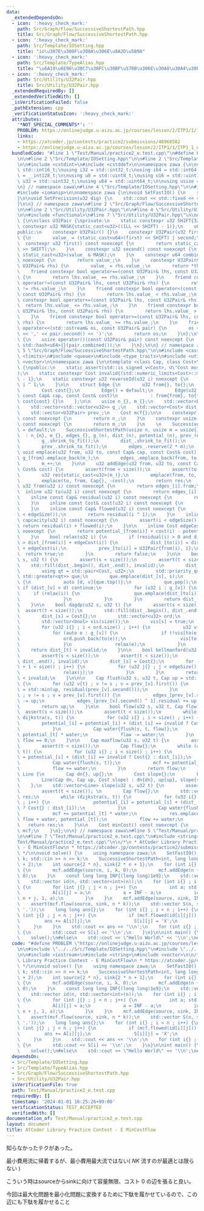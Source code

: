 ```yaml
---
data:
  _extendedDependsOn:
  - icon: ':heavy_check_mark:'
    path: Src/Graph/Flow/SuccessiveShortestPath.hpp
    title: Src/Graph/Flow/SuccessiveShortestPath.hpp
  - icon: ':heavy_check_mark:'
    path: Src/Template/IOSetting.hpp
    title: "io\u307E\u308F\u308A\u306E\u8A2D\u5B9A"
  - icon: ':heavy_check_mark:'
    path: Src/Template/TypeAlias.hpp
    title: "\u6A19\u6E96\u30C7\u30FC\u30BF\u578B\u306E\u30A8\u30A4\u30EA\u30A2\u30B9"
  - icon: ':heavy_check_mark:'
    path: Src/Utility/U32Pair.hpp
    title: Src/Utility/U32Pair.hpp
  _extendedRequiredBy: []
  _extendedVerifiedWith: []
  _isVerificationFailed: false
  _pathExtension: cpp
  _verificationStatusIcon: ':heavy_check_mark:'
  attributes:
    '*NOT_SPECIAL_COMMENTS*': ''
    PROBLEM: https://onlinejudge.u-aizu.ac.jp/courses/lesson/2/ITP1/1/ITP1_1_A
    links:
    - https://atcoder.jp/contests/practice2/submissions/48968582
    - https://onlinejudge.u-aizu.ac.jp/courses/lesson/2/ITP1/1/ITP1_1_A
  bundledCode: "#line 1 \"Test/Manual/practice2_e.test.cpp\"\n#define PROBLEM \"https://onlinejudge.u-aizu.ac.jp/courses/lesson/2/ITP1/1/ITP1_1_A\"\
    \n\n#line 2 \"Src/Template/IOSetting.hpp\"\n\n#line 2 \"Src/Template/TypeAlias.hpp\"\
    \n\n#include <cstdint>\n#include <cstddef>\n\nnamespace zawa {\n\nusing i16 =\
    \ std::int16_t;\nusing i32 = std::int32_t;\nusing i64 = std::int64_t;\nusing i128\
    \ = __int128_t;\n\nusing u8 = std::uint8_t;\nusing u16 = std::uint16_t;\nusing\
    \ u32 = std::uint32_t;\nusing u64 = std::uint64_t;\n\nusing usize = std::size_t;\n\
    \n} // namespace zawa\n#line 4 \"Src/Template/IOSetting.hpp\"\n\n#include <iostream>\n\
    #include <iomanip>\n\nnamespace zawa {\n\nvoid SetFastIO() {\n    std::cin.tie(nullptr)->sync_with_stdio(false);\n\
    }\n\nvoid SetPrecision(u32 dig) {\n    std::cout << std::fixed << std::setprecision(dig);\n\
    }\n\n} // namespace zawa\n#line 2 \"Src/Graph/Flow/SuccessiveShortestPath.hpp\"\
    \n\n#line 2 \"Src/Utility/U32Pair.hpp\"\n\n#line 4 \"Src/Utility/U32Pair.hpp\"\
    \n\n#include <functional>\n#line 7 \"Src/Utility/U32Pair.hpp\"\n\nnamespace zawa\
    \ {\n\nclass U32Pair {\nprivate:\n    static constexpr u32 SHIFT{32};\n    static\
    \ constexpr u32 MASK{static_cast<u32>((1LL << SHIFT) - 1)};\n    u64 value_{};\n\
    public:\n    constexpr U32Pair() {}\n    constexpr U32Pair(u32 first, u32 second)\
    \ {\n        value_ = (static_cast<u64>(first) << SHIFT) | second;\n    }\n  \
    \  constexpr u32 first() const noexcept {\n        return static_cast<u32>(value_\
    \ >> SHIFT);\n    }\n    constexpr u32 second() const noexcept {\n        return\
    \ static_cast<u32>(value_ & MASK);\n    }\n    constexpr u64 combined() const\
    \ noexcept {\n        return value_;\n    }\n    constexpr U32Pair& operator=(const\
    \ U32Pair& rhs) {\n        value_ = rhs.value_;\n        return *this;\n    }\n\
    \    friend constexpr bool operator==(const U32Pair& lhs, const U32Pair& rhs)\
    \ {\n        return lhs.value_ == rhs.value_;\n    }\n    friend constexpr bool\
    \ operator!=(const U32Pair& lhs, const U32Pair& rhs) {\n        return lhs.value_\
    \ != rhs.value_;\n    }\n    friend constexpr bool operator<(const U32Pair& lhs,\
    \ const U32Pair& rhs) {\n        return lhs.value_ < rhs.value_;\n    }\n    friend\
    \ constexpr bool operator<=(const U32Pair& lhs, const U32Pair& rhs) {\n      \
    \  return lhs.value_ <= rhs.value_;\n    }\n    friend constexpr bool operator>(const\
    \ U32Pair& lhs, const U32Pair& rhs) {\n        return lhs.value_ > rhs.value_;\n\
    \    }\n    friend constexpr bool operator>=(const U32Pair& lhs, const U32Pair&\
    \ rhs) {\n        return lhs.value_ >= rhs.value_;\n    }\n    friend std::ostream&\
    \ operator<<(std::ostream& os, const U32Pair& pair) {\n        os << '(' << pair.first()\
    \ << ',' << pair.second() << ')';\n        return os;\n    }\n};\n\nstruct U32PairHash\
    \ {\n    usize operator()(const U32Pair& pair) const noexcept {\n        return\
    \ std::hash<u64>{}(pair.combined());\n    }\n};\n\n} // namespace zawa\n#line\
    \ 5 \"Src/Graph/Flow/SuccessiveShortestPath.hpp\"\n\n#include <cassert>\n#include\
    \ <limits>\n#include <queue>\n#include <type_traits>\n#include <utility>\n#include\
    \ <vector>\n\nnamespace zawa {\n\ntemplate <class Cap, class Cost>\nclass SuccessiveShortestPath\
    \ {\npublic:\n    static_assert(std::is_signed_v<Cost>, U\"Cost must be signed\"\
    );\n    static constexpr Cost invalid{(std::numeric_limits<Cost>::max() >> 1)\
    \ - 1};\n    static constexpr u32 reverseId(u32 i) noexcept {\n        return\
    \ i ^ 1;\n    }\n\n    struct Edge {\n        u32 from{}, to{};\n        Cap residual{};\n\
    \        Cost cost{};\n        Edge() = default;\n        Edge(u32 from, u32 to,\
    \ const Cap& cap, const Cost& cost)\n            : from{from}, to{to}, residual{cap},\
    \ cost{cost} {}\n    };\n\n    usize n_{}, m_{};\n    std::vector<Edge> edges_;\n\
    \    std::vector<std::vector<u32>> g_;\n    std::vector<Cost> dist_, potential_;\n\
    \    std::vector<U32Pair> prev_;\n    Cost mcf{};\n\n    constexpr usize size()\
    \ const noexcept {\n        return n_;\n    }\n    constexpr usize edgeSize()\
    \ const noexcept {\n        return m_;\n    }\n    \n    SuccessiveShortestPath()\
    \ = default;\n    SuccessiveShortestPath(usize n, usize m = usize{}) \n      \
    \  : n_{n}, m_{}, edges_{}, g_(n), dist_(n), potential_(n), prev_(n), mcf{} {\n\
    \        g_.shrink_to_fit();\n        dist_.shrink_to_fit();\n        potential_.shrink_to_fit();\n\
    \        prev_.shrink_to_fit();\n        edges_.reserve(2 * m);\n    }\n\n   \
    \ void emplace(u32 from, u32 to, const Cap& cap, const Cost& cost) {\n       \
    \ g_[from].emplace_back(m_);\n        edges_.emplace_back(from, to, cap, cost);\n\
    \        m_++;\n    }\n\n    u32 addEdge(u32 from, u32 to, const Cap& cap, const\
    \ Cost& cost) {\n        assert(from < size());\n        assert(to < size());\n\
    \        u32 res{static_cast<u32>(m_)};\n        emplace(from, to, cap, cost);\n\
    \        emplace(to, from, Cap{}, -cost);\n        return res;\n    }\n\n    inline\
    \ u32 from(u32 i) const noexcept {\n        return edges_[i].from;\n    }\n  \
    \  inline u32 to(u32 i) const noexcept {\n        return edges_[i].to;\n    }\n\
    \    inline const Cap& residual(u32 i) const noexcept {\n        return edges_[i].residual;\n\
    \    }\n    inline const Cost& cost(u32 i) const noexcept {\n        return edges_[i].cost;\n\
    \    }\n    inline const Cap& flowed(u32 i) const noexcept {\n        assert(i\
    \ < edgeSize());\n        return residual(i ^ 1);\n    }\n    inline const Cap&\
    \ capcacity(u32 i) const noexcept {\n        assert(i < edgeSize());\n       \
    \ return residual(i) + flowed(i);\n    }\n\n    inline Cost edgeCost(u32 i) const\
    \ noexcept {\n        return potential_[from(i)] + cost(i) - potential_[to(i)];\n\
    \    }\n    bool relax(u32 i) {\n        if (residual(i) > 0 and dist_[to(i)]\
    \ > dist_[from(i)] + edgeCost(i)) {\n            dist_[to(i)] = dist_[from(i)]\
    \ + edgeCost(i);\n            prev_[to(i)] = U32Pair{from(i), i};\n          \
    \  return true;\n        }\n        return false;\n    }\n\n    bool dijkstra(u32\
    \ s, u32 t) {\n        assert(s < size());\n        assert(t < size());\n    \
    \    std::fill(dist_.begin(), dist_.end(), invalid);\n        dist_[s] = Cost{};\n\
    \        using qt = std::pair<Cost, u32>;\n        std::priority_queue<qt, std::vector<qt>,\
    \ std::greater<qt>> que;\n        que.emplace(dist_[s], s);\n        while (que.size())\
    \ {\n            auto [d, v]{que.top()};\n            que.pop();\n           \
    \ if (dist_[v] < d) continue;\n            for (u32 i : g_[v]) {\n           \
    \     if (relax(i)) {\n                    que.emplace(dist_[to(i)], to(i));\n\
    \                }\n            }\n        }\n        return dist_[t] < invalid;\n\
    \    }\n\n    bool dagdp(u32 s, u32 t) {\n        assert(s < size());\n      \
    \  assert(t < size());\n        std::fill(dist_.begin(), dist_.end(), invalid);\n\
    \        dist_[s] = Cost{};\n        std::vector<u32> ord;\n        ord.reserve(size());\n\
    \        std::vector<bool> vis(size());\n        vis[s] = true;\n        ord.push_back(s);\n\
    \        for (u32 i{} ; i < ord.size() ; i++) {\n            u32 v{ord[i]};\n\
    \            for (auto e : g_[v]) {\n                if (!vis[to(e)]) {\n    \
    \                ord.push_back(to(e));\n                    vis[to(e)] = true;\n\
    \                }\n                relax(e);\n            }\n        }\n    \
    \    return dist_[t] < invalid;\n    }\n\n    bool bellmanford(u32 s, u32 t) {\n\
    \        assert(s < size());\n        assert(t < size());\n        std::fill(dist_.begin(),\
    \ dist_.end(), invalid);\n        dist_[s] = Cost{};\n        for (u32 i{} ; i\
    \ + 1 < size() ; i++) {\n            for (u32 j{} ; j < edgeSize() ; j++) {\n\
    \                relax(j);\n            }\n        }\n        return dist_[t]\
    \ < invalid;\n    }\n\n\n    Cap flush(u32 s, u32 t, Cap up = std::numeric_limits<Cap>::max())\
    \ {\n        for (u32 v{t} ; v != s ; v = prev_[v].first()) {\n            up\
    \ = std::min(up, residual(prev_[v].second()));\n        }\n        for (u32 v{t}\
    \ ; v != s ; v = prev_[v].first()) {\n            edges_[prev_[v].second()].residual\
    \ -= up;\n            edges_[prev_[v].second() ^ 1].residual += up;\n        }\n\
    \        return up;\n    }\n\n    bool flow(u32 s, u32 t, Cap flow) {\n      \
    \  assert(s < size());\n        assert(t < size());\n        while (flow > 0 and\
    \ dijkstra(s, t)) {\n            for (u32 i{} ; i < size() ; i++) {\n        \
    \        potential_[i] = potential_[i] + (dist_[i] == invalid ? Cost{} : dist_[i]);\n\
    \            }\n            Cap water{flush(s, t, flow)};\n            mcf +=\
    \ potential_[t] * water;\n            flow -= water;\n        }\n        return\
    \ flow == 0;\n    }\n\n    Cap maxflow(u32 s, u32 t) {\n        assert(s < size());\n\
    \        assert(t < size());\n        Cap flow{};\n        while (dijkstra(s,\
    \ t)) {\n            for (u32 i{} ; i < size() ; i++) {\n                potential_[i]\
    \ = potential_[i] + (dist_[i] == invalid ? Cost{} : dist_[i]);\n            }\n\
    \            Cap water{flush(s, t)};\n            mcf += potential_[t] * water;\n\
    \            flow += water;\n        }\n        return flow;\n    }\n\n    struct\
    \ Line {\n        Cap dn{}, up{};\n        Cost slope{};\n        Line() = default;\n\
    \        Line(Cap dn, Cap up, Cost slope) : dn{dn}, up{up}, slope{slope} {}\n\
    \    };\n    std::vector<Line> slope(u32 s, u32 t) {\n        assert(s < size());\n\
    \        assert(t < size()); \n        Cap flow{};\n        std::vector<Line>\
    \ res;\n        while (dijkstra(s, t)) {\n            for (u32 i{} ; i < size()\
    \ ; i++) {\n                potential_[i] = potential_[i] + (dist_[i] == invalid\
    \ ? Cost{} : dist_[i]);\n            }\n            Cap water{flush(s, t)};\n\
    \            mcf += potential_[t] * water;\n            res.emplace_back(flow,\
    \ flow + water, potential_[t]);\n            flow += water;\n        }\n     \
    \   return res;\n    }\n\n    Cost minCost() const noexcept {\n        return\
    \ mcf;\n    }\n};\n\n} // namespace zawa\n#line 5 \"Test/Manual/practice2_e.test.cpp\"\
    \n\n#line 7 \"Test/Manual/practice2_e.test.cpp\"\n#include <string>\n#line 9 \"\
    Test/Manual/practice2_e.test.cpp\"\n\n/*\n * AtCoder Library Practice Contest\
    \ - E MinCostFlow\n * https://atcoder.jp/contests/practice2/submissions/48968582\n\
    \ */\n\nvoid solve() {\n    using namespace zawa;\n    SetFastIO();\n    int n,\
    \ k; std::cin >> n >> k;\n    SuccessiveShortestPath<int, long long> mcf(2 * n\
    \ + 2);\n    int source{2 * n}, sink{2 * n + 1};\n    for (int i{} ; i < n ; i++)\
    \ {\n        mcf.addEdge(source, i, k, 0);\n        mcf.addEdge(n + i, sink, k,\
    \ 0);\n    }\n    const long long INF{(long long)1e9};\n    std::vector A(n, std::vector<int>(n));\n\
    \    std::vector id(n, std::vector<int>(n));\n    for (int i{} ; i < n ; i++)\
    \ {\n        for (int j{} ; j < n ; j++) {\n            int a; std::cin >> a;\n\
    \            A[i][j] = a;\n            a = INF - a;\n            id[i][j] = mcf.addEdge(i,\
    \ n + j, 1, a);\n        }\n    }\n    mcf.addEdge(source, sink, INF, INF);\n\
    \    assert(mcf.flow(source, sink, n * k));\n    std::vector S(n, std::string(n,\
    \ '.'));\n    long long ans{};\n    for (int i{} ; i < n ; i++) {\n        for\
    \ (int j{} ; j < n ; j++) {\n            if (mcf.flowed(id[i][j])) {\n       \
    \         ans += A[i][j];\n                S[i][j] = 'X';\n            }\n   \
    \     }\n    }\n    std::cout << ans << '\\n';\n    for (int i{} ; i < n ; i++)\
    \ {\n        std::cout << S[i] << '\\n';\n    }\n}\n\nint main() {\n#ifdef ATCODER\n\
    \    solve();\n#else\n    std::cout << \"Hello World\" << '\\n';\n#endif\n}\n"
  code: "#define PROBLEM \"https://onlinejudge.u-aizu.ac.jp/courses/lesson/2/ITP1/1/ITP1_1_A\"\
    \n\n#include \"../../Src/Template/IOSetting.hpp\"\n#include \"../../Src/Graph/Flow/SuccessiveShortestPath.hpp\"\
    \n\n#include <iostream>\n#include <string>\n#include <vector>\n\n/*\n * AtCoder\
    \ Library Practice Contest - E MinCostFlow\n * https://atcoder.jp/contests/practice2/submissions/48968582\n\
    \ */\n\nvoid solve() {\n    using namespace zawa;\n    SetFastIO();\n    int n,\
    \ k; std::cin >> n >> k;\n    SuccessiveShortestPath<int, long long> mcf(2 * n\
    \ + 2);\n    int source{2 * n}, sink{2 * n + 1};\n    for (int i{} ; i < n ; i++)\
    \ {\n        mcf.addEdge(source, i, k, 0);\n        mcf.addEdge(n + i, sink, k,\
    \ 0);\n    }\n    const long long INF{(long long)1e9};\n    std::vector A(n, std::vector<int>(n));\n\
    \    std::vector id(n, std::vector<int>(n));\n    for (int i{} ; i < n ; i++)\
    \ {\n        for (int j{} ; j < n ; j++) {\n            int a; std::cin >> a;\n\
    \            A[i][j] = a;\n            a = INF - a;\n            id[i][j] = mcf.addEdge(i,\
    \ n + j, 1, a);\n        }\n    }\n    mcf.addEdge(source, sink, INF, INF);\n\
    \    assert(mcf.flow(source, sink, n * k));\n    std::vector S(n, std::string(n,\
    \ '.'));\n    long long ans{};\n    for (int i{} ; i < n ; i++) {\n        for\
    \ (int j{} ; j < n ; j++) {\n            if (mcf.flowed(id[i][j])) {\n       \
    \         ans += A[i][j];\n                S[i][j] = 'X';\n            }\n   \
    \     }\n    }\n    std::cout << ans << '\\n';\n    for (int i{} ; i < n ; i++)\
    \ {\n        std::cout << S[i] << '\\n';\n    }\n}\n\nint main() {\n#ifdef ATCODER\n\
    \    solve();\n#else\n    std::cout << \"Hello World\" << '\\n';\n#endif\n}\n"
  dependsOn:
  - Src/Template/IOSetting.hpp
  - Src/Template/TypeAlias.hpp
  - Src/Graph/Flow/SuccessiveShortestPath.hpp
  - Src/Utility/U32Pair.hpp
  isVerificationFile: true
  path: Test/Manual/practice2_e.test.cpp
  requiredBy: []
  timestamp: '2024-01-01 16:25:26+09:00'
  verificationStatus: TEST_ACCEPTED
  verifiedWith: []
documentation_of: Test/Manual/practice2_e.test.cpp
layout: document
title: AtCoder Library Practice Contest - E MinCostFlow
---
```


知らなかったテクがあった。

最小費用流に帰着するが、最小費用最大流ではない( $NK$ 流すのが最適とは限らない )

こういう時はsourceからsinkに向けて容量無限、コスト $0$ の辺を張ると良い。

今回は最大化問題を最小化問題に変換するために下駄を履かせているので、この辺にも下駄を履かせること
